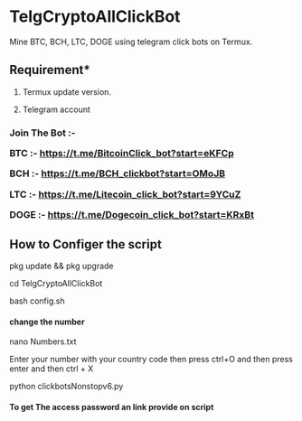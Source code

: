 # TelgCryptoAllClickBot

Mine BTC, BCH, LTC, DOGE using telegram click bots on Termux.

<h2>Requirement*</h2>

1. Termux update version.

2. Telegram account

<h3>Join The Bot :-</3>


BTC  :- https://t.me/BitcoinClick_bot?start=eKFCp

BCH  :- https://t.me/BCH_clickbot?start=OMoJB

LTC  :- https://t.me/Litecoin_click_bot?start=9YCuZ

DOGE :- https://t.me/Dogecoin_click_bot?start=KRxBt

<h2>How to Configer the script</h2>

pkg update && pkg upgrade

cd TelgCryptoAllClickBot

bash config.sh

<h4>change the number</h4>

nano Numbers.txt

Enter your number with your country code then press ctrl+O and then press enter and then ctrl + X

python clickbotsNonstopv6.py


<h4>To get The access password an link provide on script</h4>
